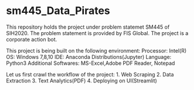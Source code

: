 # sm445_Data_Pirates
This repository holds the project under problem statemet SM445 of SIH2020. The problem statement is provided by FIS Global. The project is a corporate action bot. 


This project is being built on the following environment:
Processor: Intel(R)
OS: Windows 7,8,10
IDE: Anaconda Distributions(Jupyter)
Language: Python3
Additional Softwares: MS-Excel,Adobe PDF Reader, Notepad



Let us first crawl the workflow of the project:
      1. Web Scraping
      2. Data Extraction
      3. Text Analytics(PDF)
      4. Deploying on UI(Streamlit)
